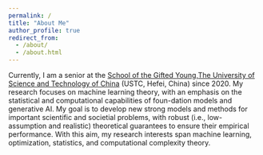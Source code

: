 ```yaml
---
permalink: /
title: "About Me"
author_profile: true
redirect_from: 
  - /about/
  - /about.html
---
```


Currently, I am a senior at the [School of the Gifted Young](https://sgy.ustc.edu.cn/),[The University of Science and Technology of China](https://www.ustc.edu.cn/) (USTC, Hefei, China) since 2020. 
My research focuses on machine learning theory, with an emphasis on the statistical and computational capabilities of foun-dation models and generative AI. My goal is to develop new strong models and methods for important scientific and societial problems, with robust (i.e., low-assumption and realistic) theoretical guarantees to ensure their empirical performance. With this aim, my research interests span machine learning, optimization, statistics, and computational complexity theory.


